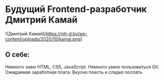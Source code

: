 # Будущий Frontend-разработчик Дмитрий Камай
!(Дмитрий Камай)[https://niti-d.by/wp-content/uploads/2020/10/kamai.png]
## О себе:
Немного знаю HTML, CSS, JavaScript. Немного умею пользоваться Git. Ожидаемая заработная плата: Вкусно поесть и сладко поспать